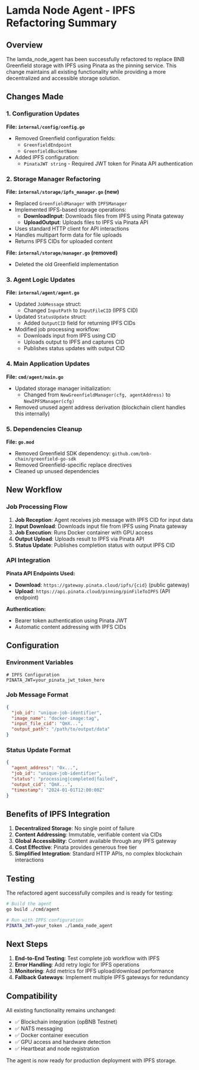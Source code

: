 # Lamda Node Agent - IPFS Refactoring Summary

## Overview

The lamda_node_agent has been successfully refactored to replace BNB Greenfield storage with IPFS using Pinata as the pinning service. This change maintains all existing functionality while providing a more decentralized and accessible storage solution.

## Changes Made

### 1. Configuration Updates

**File: `internal/config/config.go`**
- Removed Greenfield configuration fields:
  - `GreenfieldEndpoint`
  - `GreenfieldBucketName`
- Added IPFS configuration:
  - `PinataJWT string` - Required JWT token for Pinata API authentication

### 2. Storage Manager Refactoring

**File: `internal/storage/ipfs_manager.go` (new)**
- Replaced `GreenfieldManager` with `IPFSManager`
- Implemented IPFS-based storage operations:
  - **DownloadInput**: Downloads files from IPFS using Pinata gateway
  - **UploadOutput**: Uploads files to IPFS via Pinata API
- Uses standard HTTP client for API interactions
- Handles multipart form data for file uploads
- Returns IPFS CIDs for uploaded content

**File: `internal/storage/manager.go` (removed)**
- Deleted the old Greenfield implementation

### 3. Agent Logic Updates

**File: `internal/agent/agent.go`**
- Updated `JobMessage` struct:
  - Changed `InputPath` to `InputFileCID` (IPFS CID)
- Updated `StatusUpdate` struct:
  - Added `OutputCID` field for returning IPFS CIDs
- Modified job processing workflow:
  - Downloads input from IPFS using CID
  - Uploads output to IPFS and captures CID
  - Publishes status updates with output CID

### 4. Main Application Updates

**File: `cmd/agent/main.go`**
- Updated storage manager initialization:
  - Changed from `NewGreenfieldManager(cfg, agentAddress)` to `NewIPFSManager(cfg)`
- Removed unused agent address derivation (blockchain client handles this internally)

### 5. Dependencies Cleanup

**File: `go.mod`**
- Removed Greenfield SDK dependency: `github.com/bnb-chain/greenfield-go-sdk`
- Removed Greenfield-specific replace directives
- Cleaned up unused dependencies

## New Workflow

### Job Processing Flow

1. **Job Reception**: Agent receives job message with IPFS CID for input data
2. **Input Download**: Downloads input file from IPFS using Pinata gateway
3. **Job Execution**: Runs Docker container with GPU access
4. **Output Upload**: Uploads result to IPFS via Pinata API
5. **Status Update**: Publishes completion status with output IPFS CID

### API Integration

**Pinata API Endpoints Used:**
- **Download**: `https://gateway.pinata.cloud/ipfs/{cid}` (public gateway)
- **Upload**: `https://api.pinata.cloud/pinning/pinFileToIPFS` (API endpoint)

**Authentication:**
- Bearer token authentication using Pinata JWT
- Automatic content addressing with IPFS CIDs

## Configuration

### Environment Variables

```env
# IPFS Configuration
PINATA_JWT=your_pinata_jwt_token_here
```

### Job Message Format

```json
{
  "job_id": "unique-job-identifier",
  "image_name": "docker-image:tag",
  "input_file_cid": "QmX...",
  "output_path": "/path/to/output/data"
}
```

### Status Update Format

```json
{
  "agent_address": "0x...",
  "job_id": "unique-job-identifier",
  "status": "processing|completed|failed",
  "output_cid": "QmX...",
  "timestamp": "2024-01-01T12:00:00Z"
}
```

## Benefits of IPFS Integration

1. **Decentralized Storage**: No single point of failure
2. **Content Addressing**: Immutable, verifiable content via CIDs
3. **Global Accessibility**: Content available through any IPFS gateway
4. **Cost Effective**: Pinata provides generous free tier
5. **Simplified Integration**: Standard HTTP APIs, no complex blockchain interactions

## Testing

The refactored agent successfully compiles and is ready for testing:

```bash
# Build the agent
go build ./cmd/agent

# Run with IPFS configuration
PINATA_JWT=your_token ./lamda_node_agent
```

## Next Steps

1. **End-to-End Testing**: Test complete job workflow with IPFS
2. **Error Handling**: Add retry logic for IPFS operations
3. **Monitoring**: Add metrics for IPFS upload/download performance
4. **Fallback Gateways**: Implement multiple IPFS gateways for redundancy

## Compatibility

All existing functionality remains unchanged:
- ✅ Blockchain integration (opBNB Testnet)
- ✅ NATS messaging
- ✅ Docker container execution
- ✅ GPU access and hardware detection
- ✅ Heartbeat and node registration

The agent is now ready for production deployment with IPFS storage. 